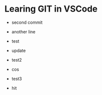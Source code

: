 # Learing GIT in VSCode

- second commit 

- another line 

- test

- update

- test2

- cos

- test3

- hit